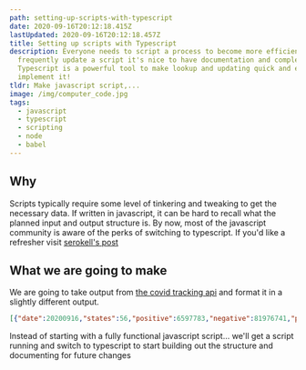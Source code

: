 ```yaml
---
path: setting-up-scripts-with-typescript
date: 2020-09-16T20:12:18.415Z
lastUpdated: 2020-09-16T20:12:18.457Z
title: Setting up scripts with Typescript
description: Everyone needs to script a process to become more efficient. If we
  frequently update a script it's nice to have documentation and completion.
  Typescript is a powerful tool to make lookup and updating quick and easy. Lets
  implement it!
tldr: Make javascript script,...
image: /img/computer_code.jpg
tags:
  - javascript
  - typescript
  - scripting
  - node
  - babel
---
```

## Why

Scripts typically require some level of tinkering and tweaking to get the necessary data. If written in javascript, it can be hard to recall what the planned input and output structure is. By now, most of the javascript community is aware of the perks of switching to typescript. If you'd like a refresher visit [serokell's post](https://serokell.io/blog/why-typescript)

## What we are going to make

We are going to take output from [the covid tracking api](https://api.covidtracking.com/v1/us/daily.json) and format it in a slightly different output. 

```json
[{"date":20200916,"states":56,"positive":6597783,"negative":81976741,"pending":10587,"hospitalizedCurrently":30278,"hospitalizedCumulative":390624,"inIcuCurrently":6308,"inIcuCumulative":18961,"onVentilatorCurrently":1651,"onVentilatorCumulative":2090,"recovered":2525573,"dateChecked":"2020-09-16T00:00:00Z","death":188802,"hospitalized":390624,"lastModified":"2020-09-16T00:00:00Z","total":88585111,"totalTestResults":88574524,"posNeg":88574524,"deathIncrease":1202,"hospitalizedIncrease":1517,"negativeIncrease":625601,"positiveIncrease":40021,"totalTestResultsIncrease":665622,"hash":"e66c44b8b93e51c84321a2933d4031d75084a04c"},]
```

Instead of starting with a fully functional javascript script... we'll get a script running and switch to typescript to start building out the structure and documenting for future changes

## 